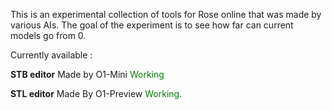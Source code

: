 This is an experimental collection of tools for Rose online that was made by various AIs.
The goal of the experiment is to see how far can current models go from 0.


Currently available :

  **STB editor**   Made by O1-Mini           <span style="color:green">Working</span>
 
  **STL editor**   Made By O1-Preview        <span style="color:green">Working.</span>
  
